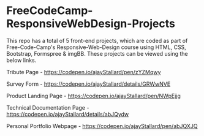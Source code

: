 # FreeCodeCamp-ResponsiveWebDesign-Projects
This repo has a total of 5 front-end projects, which are coded as part of Free-Code-Camp's Responsive-Web-Design course using HTML, CSS, Bootstrap, Formspree & imgBB. These projects can be viewed using the below links.




Tribute Page - https://codepen.io/ajayStallard/pen/zYZMqwy

Survey Form - https://codepen.io/ajayStallard/details/GRWwNVE

Product Landing Page - https://codepen.io/ajayStallard/pen/NWpEjjg

Technical Documentation Page - https://codepen.io/ajayStallard/details/abJQydw

Personal Portfolio Webpage - https://codepen.io/ajayStallard/pen/abJQXJQ

